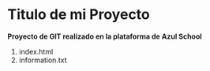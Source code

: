 # Titulo de mi Proyecto
**Proyecto de GIT realizado en la plataforma de Azul School**

[//]:# (Listas enumeradas)

1. index.html
2. information.txt 